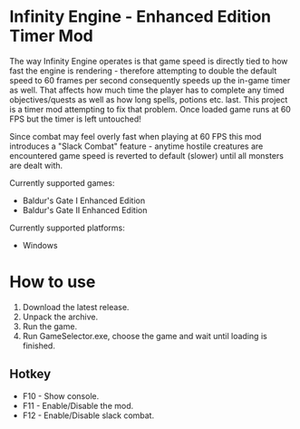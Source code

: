 # Infinity Engine - Enhanced Edition Timer Mod

The way Infinity Engine operates is that game speed is directly tied to how fast the engine is rendering - therefore attempting to double the default speed to 60 frames per second consequently speeds up the in-game timer as well. That affects how much time the player has to complete any timed objectives/quests as well as how long spells, potions etc. last. This project is a timer mod attempting to fix that problem. Once loaded game runs at 60 FPS but the timer is left untouched!

Since combat may feel overly fast when playing at 60 FPS this mod introduces a "Slack Combat" feature - anytime hostile creatures are encountered game speed is reverted to default (slower) until all monsters are dealt with.

Currently supported games:

* Baldur's Gate I Enhanced Edition
* Baldur's Gate II Enhanced Edition

Currently supported platforms:

* Windows

# How to use

1. Download the latest release.
2. Unpack the archive.
3. Run the game.
4. Run GameSelector.exe, choose the game and wait until loading is finished.

## Hotkey

* F10 - Show console.
* F11 - Enable/Disable the mod.
* F12 - Enable/Disable slack combat.
